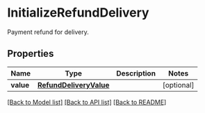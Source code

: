 # InitializeRefundDelivery

Payment refund for delivery.
## Properties
Name | Type | Description | Notes
------------ | ------------- | ------------- | -------------
**value** | [**RefundDeliveryValue**](RefundDeliveryValue.md) |  | [optional] 

[[Back to Model list]](../README.md#documentation-for-models) [[Back to API list]](../README.md#documentation-for-api-endpoints) [[Back to README]](../README.md)


